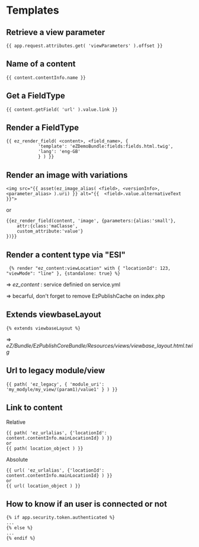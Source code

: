 Templates
=========


Retrieve a view parameter
-------------------------
    {{ app.request.attributes.get( 'viewParameters' ).offset }}

Name of a content
-----------------
    {{ content.contentInfo.name }}

Get a FieldType
---------------
    {{ content.getField( 'url' ).value.link }}
    
Render a FieldType
------------------

    {{ ez_render_field( <content>, <field_name>, { 
                'template': 'eZDemoBundle:fields:fields.html.twig',
                'lang': 'eng-GB' 
                } ) }}

Render an image with variations
-------------------------------
    <img src="{{ asset(ez_image_alias( <field>, <versionInfo>, <parameter_alias> ).uri) }} alt="{{  <field>.value.alternativeText }}">      
or

    {{ez_render_field(content, 'image', {parameters:{alias:'small'},
    	attr:{class:'maClasse',
        custom_attribute:'value'}
    })}}

Render a content type via "ESI"
-------------------------------

     {% render "ez_content:viewLocation" with { "locationId": 123, "viewMode": "line" }, {standalone: true} %}

=> *ez_content* : service definied on service.yml

=> becarful, don't forget to remove EzPublishCache on index.php

Extends viewbaseLayout
----------------------

    {% extends viewbaseLayout %}

=> *eZ/Bundle/EzPublishCoreBundle/Resources/views/viewbase_layout.html.twig*

Url to legacy module/view
-------------------------

    {{ path( 'ez_legacy', { 'module_uri': 'my_modyle/my_view/(param1)/value1' } ) }}


Link to content
------------------
Relative

	{{ path( 'ez_urlalias', {'locationId': content.contentInfo.mainLocationId} ) }}
	or
	{{ path( location_object ) }}
	
Absolute
	
	{{ url( 'ez_urlalias', {'locationId': content.contentInfo.mainLocationId} ) }}
	or
	{{ url( location_object ) }}

How to know if an user is connected or not
------------------------------------------
    {% if app.security.token.authenticated %}
    ... 
    {% else %}
    ...
    {% endif %}

